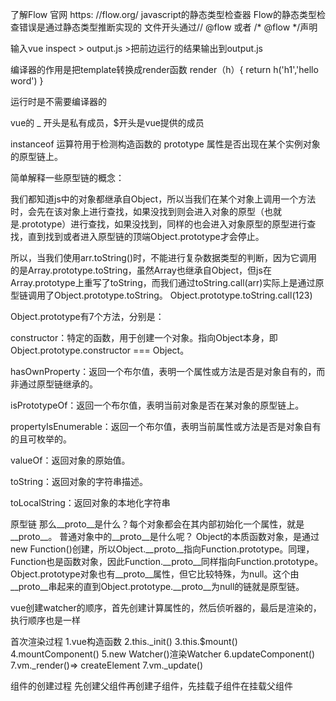 了解Flow
官网 https: //flow.org/
javascript的静态类型检查器
Flow的静态类型检查错误是通过静态类型推断实现的
文件开头通过// @flow 或者 /* @flow */声明

输入vue inspect > output.js   >把前边运行的结果输出到output.js

编译器的作用是把template转换成render函数
render（h）{
    return h('h1','hello word')
}

运行时是不需要编译器的

vue的 _ 开头是私有成员，$开头是vue提供的成员
 
instanceof 运算符用于检测构造函数的 prototype 属性是否出现在某个实例对象的原型链上。

简单解释一些原型链的概念：

我们都知道js中的对象都继承自Object，所以当我们在某个对象上调用一个方法时，会先在该对象上进行查找，如果没找到则会进入对象的原型（也就是.prototype）进行查找，如果没找到，同样的也会进入对象原型的原型进行查找，直到找到或者进入原型链的顶端Object.prototype才会停止。

所以，当我们使用arr.toString()时，不能进行复杂数据类型的判断，因为它调用的是Array.prototype.toString，虽然Array也继承自Object，但js在Array.prototype上重写了toString，而我们通过toString.call(arr)实际上是通过原型链调用了Object.prototype.toString。
Object.prototype.toString.call(123)

Object.prototype有7个方法，分别是：

constructor：特定的函数，用于创建一个对象。指向Object本身，即Object.prototype.constructor === Object。

hasOwnProperty：返回一个布尔值，表明一个属性或方法是否是对象自有的，而非通过原型链继承的。

isPrototypeOf：返回一个布尔值，表明当前对象是否在某对象的原型链上。

propertyIsEnumerable：返回一个布尔值，表明当前属性或方法是否是对象自有的且可枚举的。

valueOf：返回对象的原始值。

toString：返回对象的字符串描述。

toLocalString：返回对象的本地化字符串


原型链
那么__proto__是什么？每个对象都会在其内部初始化一个属性，就是__proto__。
普通对象中的__proto__是什么呢？ Object的本质函数对象，是通过new Function()创建，所以Object.__proto__指向Function.prototype。同理，Function也是函数对象，因此Function.__proto__同样指向Function.prototype。 Object.prototype对象也有__proto__属性，但它比较特殊，为null。这个由__proto__串起来的直到Object.prototype.__proto__为null的链就是原型链。


vue创建watcher的顺序，首先创建计算属性的，然后侦听器的，最后是渲染的，执行顺序也是一样

首次渲染过程
1.vue构造函数
2.this._init()
3.this.$mount()
4.mountComponent()
5.new Watcher()渲染Watcher
6.updateComponent()
7.vm._render()=> createElement
7.vm._update()


组件的创建过程
先创建父组件再创建子组件，先挂载子组件在挂载父组件

